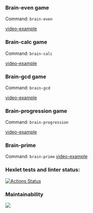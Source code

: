 ### Brain-evеn game

Command: `brain-even`

[video-example]( https://asciinema.org/a/KS0V0Rn8d8AdMd5GxcxciXw9b)

### Brain-calc game

Command: `brain-calc`

[video-example]( https://asciinema.org/a/dX0FlHmnkkHK9ongUCtT3LUz4)

### Brain-gcd game

Command: `brain-gcd`

[video-example]( https://asciinema.org/connect/e7ecde9d-fc9f-4ed0-ab33-1187515d6753)


### Brain-progression game

Command: `brain-progression`

[video-example]( https://asciinema.org/a/VoCDo50Erj19v8qtpyahiLXca)

### Brain-prime 

Command: `brain-prime`
[video-example]( https://asciinema.org/a/KS0V0Rn8d8AdMd5GxcxciXw9b)



### Hexlet tests and linter status:
[![Actions Status](https://github.com/Duozoid/frontend-project-lvl1/workflows/hexlet-check/badge.svg)](https://github.com/Duozoid/frontend-project-lvl1/actions)

### Maintainability 
<a href="https://codeclimate.com/github/codeclimate/codeclimate/maintainability"><img src="https://api.codeclimate.com/v1/badges/a99a88d28ad37a79dbf6/maintainability" /></a>

